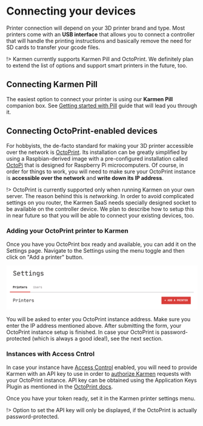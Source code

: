 # Connecting your devices

Printer connection will depend on your 3D printer brand and type. Most printers
come with an **USB interface** that allows you to connect a controller that will handle
the printing instructions and basically remove the need for SD cards to transfer
your gcode files.

!> Karmen currently supports Karmen Pill and OctoPrint. We definitely plan to
extend the list of options and support smart printers in the future, too.

## Connecting Karmen Pill

The easiest option to connect your printer is using our **Karmen Pill**
companion box. See [Getting started with Pill](pill-getting-started.md) guide that will
lead you through it.

## Connecting OctoPrint-enabled devices

For hobbyists, the de-facto standard for making your 3D printer accessible over the network
is [OctoPrint](https://octoprint.org). Its installation can be greatly
simplified by using a Raspbian-derived image with a pre-configured installation
called [OctoPi](https://github.com/guysoft/OctoPi) that is designed for Raspberry Pi
microcomputers. Of course, in order for things to work, you will need to make sure your
OctoPrint instance is **accessible over the network** and **write down its IP address**.

!> OctoPrint is currently supported only when running Karmen on your own server.
The reason behind this is *networking*. In order to avoid complicated settings
on you router, the Karmen SaaS needs specially designed socket to be available
on the controller device. We plan to describe how to setup this in near future
so that you will be able to connect your existing devices, too.

### Adding your OctoPrint printer to Karmen

Once you have you OctoPrint box ready and available, you can add it on the Settings page. Navigate to the Settings
using the menu toggle and then click on "Add a printer" button.

![Settings page](_media/add-printer-settings-page.png)

You will be asked to enter you OctoPrint instance address. Make sure you enter
the IP address mentioned above. After submitting the form, your OctoPrint
instance setup is finished. In case your OctoPrint is password-protected (which
is always a good idea!), see the next section.


### Instances with Access Cntrol

In case your instance have [Access
Control](http://docs.octoprint.org/en/master/features/accesscontrol.html#sec-features-access-control)
enabled, you will need to provide Karmen with an API key to use in order to
[authorize
Karmen](http://docs.octoprint.org/en/master/api/general.html#authorization)
requests with your OctoPrint instance. API key can be obtained using the Application Keys Plugin as mentioned
in the [OctoPrint docs](http://docs.octoprint.org/en/master/bundledplugins/appkeys.html#sec-bundledplugins-appkeys).

Once you have your token ready, set it in the Karmen printer settings menu.

!> Option to set the API key will only be displayed, if the OctoPrint is actually password-protected.
